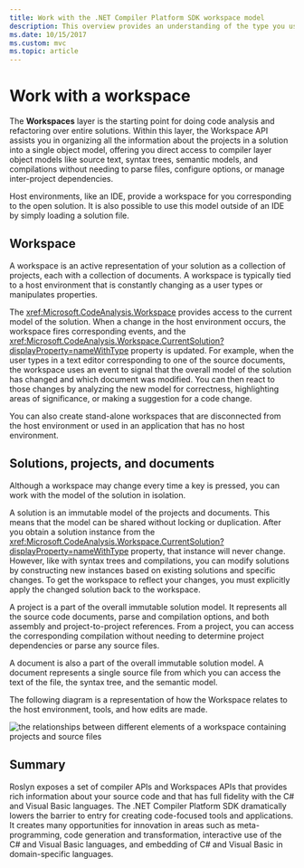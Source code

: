 ```yaml
---
title: Work with the .NET Compiler Platform SDK workspace model
description: This overview provides an understanding of the type you use to query and manipulate the workspace and projects for your code.
ms.date: 10/15/2017
ms.custom: mvc
ms.topic: article
---
```


# Work with a workspace

The **Workspaces** layer is the starting point for doing code analysis and refactoring over entire solutions. Within this layer, the Workspace API assists you in organizing all the information about the projects in a solution into a single object model, offering you direct access to compiler layer object models like source text, syntax trees, semantic models, and compilations without needing to parse files, configure options, or manage inter-project dependencies.

Host environments, like an IDE, provide a workspace for you corresponding to the open solution. It is also possible to use this model outside of an IDE by simply loading a solution file.

## Workspace

A workspace is an active representation of your solution as a collection of projects, each with a collection of documents. A workspace is typically tied to a host environment that is constantly changing as a user types or manipulates properties.

The <xref:Microsoft.CodeAnalysis.Workspace> provides access to the current model of the solution. When a change in the host environment occurs, the workspace fires corresponding events, and the <xref:Microsoft.CodeAnalysis.Workspace.CurrentSolution?displayProperty=nameWithType> property is updated. For example, when the user types in a text editor corresponding to one of the source documents, the workspace uses an event to signal that the overall model of the solution has changed and which document was modified. You can then react to those changes by analyzing the new model for correctness, highlighting areas of significance, or making a suggestion for a code change.

You can also create stand-alone workspaces that are disconnected from the host environment or used in an application that has no host environment.

## Solutions, projects, and documents

Although a workspace may change every time a key is pressed, you can work with the model of the solution in isolation.

A solution is an immutable model of the projects and documents. This means that the model can be shared without locking or duplication. After you obtain a solution instance from the <xref:Microsoft.CodeAnalysis.Workspace.CurrentSolution?displayProperty=nameWithType> property, that instance will never change. However, like with syntax trees and compilations, you can modify solutions by constructing new instances based on existing solutions and specific changes. To get the workspace to reflect your changes, you must explicitly apply the changed solution back to the workspace.

A project is a part of the overall immutable solution model. It represents all the source code documents, parse and compilation options, and both assembly and project-to-project references. From a project, you can access the corresponding compilation without needing to determine project dependencies or parse any source files.

A document is also a part of the overall immutable solution model. A document represents a single source file from which you can access the text of the file, the syntax tree, and the semantic model.

The following diagram is a representation of how the Workspace relates to the host environment, tools, and how edits are made.

![the relationships between different elements of a workspace containing projects and source files](media/work-with-workspace/workspace-obj-relations.png)

## Summary

Roslyn exposes a set of compiler APIs and Workspaces APIs that provides rich information about your source code and that has full fidelity with the C# and Visual Basic languages.  The .NET Compiler Platform SDK dramatically lowers the barrier to entry for creating code-focused tools and applications. It creates many opportunities for innovation in areas such as meta-programming, code generation and transformation, interactive use of the C# and Visual Basic languages, and embedding of C# and Visual Basic in domain-specific languages.  
